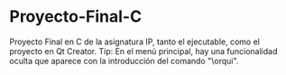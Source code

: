 # Proyecto-Final-C
Proyecto Final en C de la asignatura IP, tanto el ejecutable, como
el proyecto en Qt Creator.
Tip: En el menú principal, hay una funcionalidad oculta que aparece con 
la introducción del comando "\orqui".
